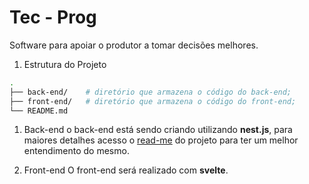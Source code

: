 # Tec - Prog
Software para apoiar o produtor a tomar decisões melhores.


1. Estrutura do Projeto

```sh
.
├── back-end/    # diretório que armazena o código do back-end;
├── front-end/   # diretório que armazena o código do front-end;
└── README.md
```

1. Back-end
o back-end está sendo criando utilizando __nest.js__, para maiores detalhes acesso o [read-me](https://github.com/gustavodsf/bov-manager/tree/main/back-end) do projeto para ter um melhor entendimento do mesmo.

1. Front-end
O front-end será realizado com __svelte__.  
